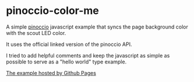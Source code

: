 pinoccio-color-me
=================

A simple [pinoccio](https://pinocc.io/) javascript example that syncs the page background color with the scout LED color.

It uses the official linked version of the pinoccio API.

I tried to add helpful comments and keep the javascript as simple as possible to serve as a "hello world" type example.

[The example hosted by Github Pages]()
